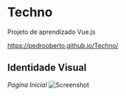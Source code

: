 # Techno
Projeto de aprendizado Vue.js

https://pedrooberto.github.io/Techno/

## Identidade Visual

_Pagina Inicial_
![Screenshot](/src/assets/Screenshot_Techno.png)
